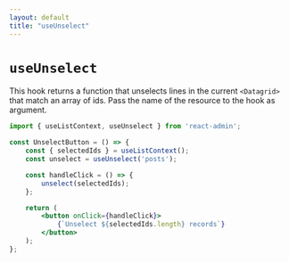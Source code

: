 ```yaml
---
layout: default
title: "useUnselect"
---
```


# `useUnselect`

This hook returns a function that unselects lines in the current `<Datagrid>` that match an array of ids. Pass the name of the resource to the hook as argument.

```jsx
import { useListContext, useUnselect } from 'react-admin';

const UnselectButton = () => {
    const { selectedIds } = useListContext();
    const unselect = useUnselect('posts');

    const handleClick = () => {
        unselect(selectedIds);
    };

    return (
        <button onClick={handleClick}>
            {`Unselect ${selectedIds.length} records`}
        </button>
    );
};
```

